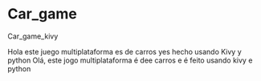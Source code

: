 # Car_game
Car_game_kivy

Hola este juego multiplataforma es de carros yes hecho usando Kivy y python 
Olá, este jogo multiplataforma é dee carros e é feito usando kivy e python